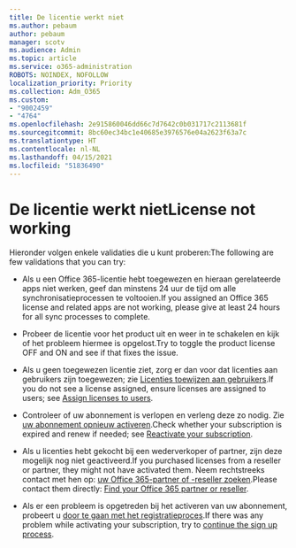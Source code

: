 ```yaml
---
title: De licentie werkt niet
ms.author: pebaum
author: pebaum
manager: scotv
ms.audience: Admin
ms.topic: article
ms.service: o365-administration
ROBOTS: NOINDEX, NOFOLLOW
localization_priority: Priority
ms.collection: Adm_O365
ms.custom:
- "9002459"
- "4764"
ms.openlocfilehash: 2e915860046dd66c7d7642c0b031717c2113681f
ms.sourcegitcommit: 8bc60ec34bc1e40685e3976576e04a2623f63a7c
ms.translationtype: HT
ms.contentlocale: nl-NL
ms.lasthandoff: 04/15/2021
ms.locfileid: "51836490"
---
```

# <a name="license-not-working"></a><span data-ttu-id="7426e-102">De licentie werkt niet</span><span class="sxs-lookup"><span data-stu-id="7426e-102">License not working</span></span>

<span data-ttu-id="7426e-103">Hieronder volgen enkele validaties die u kunt proberen:</span><span class="sxs-lookup"><span data-stu-id="7426e-103">The following are few validations that you can try:</span></span>

- <span data-ttu-id="7426e-104">Als u een Office 365-licentie hebt toegewezen en hieraan gerelateerde apps niet werken, geef dan minstens 24 uur de tijd om alle synchronisatieprocessen te voltooien.</span><span class="sxs-lookup"><span data-stu-id="7426e-104">If you assigned an Office 365 license and related apps are not working, please give at least 24 hours for all sync processes to complete.</span></span> 

- <span data-ttu-id="7426e-105">Probeer de licentie voor het product uit en weer in te schakelen en kijk of het probleem hiermee is opgelost.</span><span class="sxs-lookup"><span data-stu-id="7426e-105">Try to toggle the product license OFF and ON and see if that fixes the issue.</span></span> 

- <span data-ttu-id="7426e-106">Als u geen toegewezen licentie ziet, zorg er dan voor dat licenties aan gebruikers zijn toegewezen; zie [Licenties toewijzen aan gebruikers](https://docs.microsoft.com/microsoft-365/admin/manage/assign-licenses-to-users?view=o365-worldwide).</span><span class="sxs-lookup"><span data-stu-id="7426e-106">If you do not see a license assigned, ensure licenses are assigned to users; see [Assign licenses to users](https://docs.microsoft.com/microsoft-365/admin/manage/assign-licenses-to-users?view=o365-worldwide).</span></span>

- <span data-ttu-id="7426e-107">Controleer of uw abonnement is verlopen en verleng deze zo nodig. Zie [uw abonnement opnieuw activeren](https://docs.microsoft.com/alchemyinsights/reactivate-your-subscription).</span><span class="sxs-lookup"><span data-stu-id="7426e-107">Check whether your subscription is expired and renew if needed; see [Reactivate your subscription](https://docs.microsoft.com/alchemyinsights/reactivate-your-subscription).</span></span> 

- <span data-ttu-id="7426e-108">Als u licenties hebt gekocht bij een wederverkoper of partner, zijn deze mogelijk nog niet geactiveerd.</span><span class="sxs-lookup"><span data-stu-id="7426e-108">If you purchased licenses from a reseller or partner, they might not have activated them.</span></span> <span data-ttu-id="7426e-109">Neem rechtstreeks contact met hen op: [uw Office 365-partner of -reseller zoeken](https://docs.microsoft.com//microsoft-365/admin/manage/find-your-partner-or-reseller).</span><span class="sxs-lookup"><span data-stu-id="7426e-109">Please contact them directly: [Find your Office 365 partner or reseller](https://docs.microsoft.com//microsoft-365/admin/manage/find-your-partner-or-reseller).</span></span>

- <span data-ttu-id="7426e-110">Als er een probleem is opgetreden bij het activeren van uw abonnement, probeert u [door te gaan met het registratieproces](https://go.microsoft.com/fwlink/?linkid=2126800).</span><span class="sxs-lookup"><span data-stu-id="7426e-110">If there was any problem while activating your subscription, try to [continue the sign up process](https://go.microsoft.com/fwlink/?linkid=2126800).</span></span>
